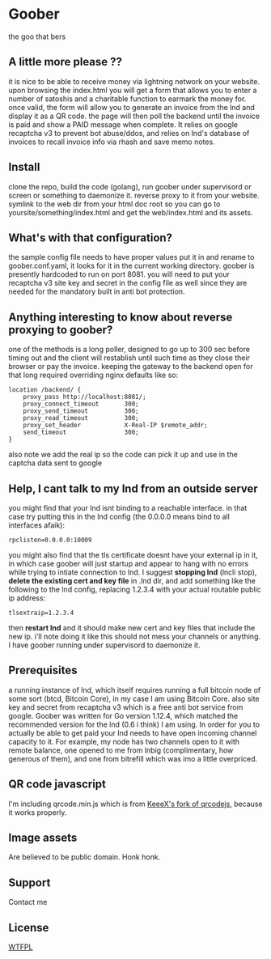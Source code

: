 # Goober
the goo that bers

## A little more please ??
it is nice to be able to receive money via lightning network on your website. upon browsing the index.html you will get a form that allows you to enter a number of satoshis and a charitable function to earmark the money for. once valid, the form will allow you to generate an invoice from the lnd and display it as a QR code. the page will then poll the backend until the invoice is paid and show a PAID message when complete. It relies on google recaptcha v3 to prevent bot abuse/ddos, and relies on lnd's database of invoices to recall invoice info via rhash and save memo notes.

## Install
clone the repo, build the code (golang), run goober under supervisord or screen or something to daemonize it. reverse proxy to it from your website. symlink to the web dir from your html doc root so you can go to yoursite/something/index.html and get the web/index.html and its assets.

## What's with that configuration?
the sample config file needs to have proper values put it in and rename to goober.conf.yaml, it looks for it in the current working directory. goober is presently hardcoded to run on port 8081. you will need to put your recaptcha v3 site key and secret in the config file as well since they are needed for the mandatory built in anti bot protection.

## Anything interesting to know about reverse proxying to goober?
one of the methods is a long poller, designed to go up to 300 sec before timing out and the client will restablish until such time as they close their browser or pay the invoice. keeping the gateway to the backend open for that long required overriding nginx defaults like so:

```
location /backend/ {
    proxy_pass http://localhost:8081/;
    proxy_connect_timeout       300;
    proxy_send_timeout          300;
    proxy_read_timeout          300;
    proxy_set_header            X-Real-IP $remote_addr;
    send_timeout                300;
}
```
also note we add the real ip so the code can pick it up and use in the captcha data sent to google

## Help, I cant talk to my lnd from an outside server
you might find that your lnd isnt binding to a reachable interface. in that case try putting this in the lnd config (the 0.0.0.0 means bind to all interfaces afaik):
```
rpclisten=0.0.0.0:10009
```
you might also find that the tls certificate doesnt have your external ip in it, in which case goober will just startup and appear to hang with no errors while trying to intiate connection to lnd. I suggest **stopping lnd** (lncli stop), **delete the existing cert and key file** in .lnd dir, and add something like the following to the lnd config, replacing 1.2.3.4 with your actual routable public ip address:
```
tlsextraip=1.2.3.4
```
then **restart lnd** and it should make new cert and key files that include the new ip. i'll note doing it like this should not mess your channels or anything. I have goober running under supervisord to daemonize it.

## Prerequisites
a running instance of lnd, which itself requires running a full bitcoin node of some sort (btcd, Bitcoin Core), in my case I am using Bitcoin Core. also site key and secret from recaptcha v3 which is a free anti bot service from google. Goober was written for Go version 1.12.4, which matched the recommended version for the lnd (0.6 i think) I am using. In order for you to actually be able to get paid your lnd needs to have open incoming channel capacity to it. For example, my node has two channels open to it with remote balance, one opened to me from lnbig (complimentary, how generous of them), and one from bitrefill which was imo a little overpriced. 

## QR code javascript
I'm including qrcode.min.js which is from [KeeeX's fork of qrcodejs](https://raw.githubusercontent.com/KeeeX/qrcodejs/1c87e7fbee2da04ae6c404ad13f9522ea8c9120c/qrcode.min.js), because it works properly.

## Image assets
Are believed to be public domain. Honk honk.

## Support
Contact me

## License 
[WTFPL](https://choosealicense.com/licenses/wtfpl/)